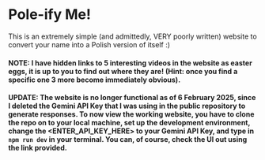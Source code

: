 # Pole-ify Me!

This is an extremely simple (and admittedly, VERY poorly written) website to convert your name into a Polish version of itself :)

#### NOTE: I have hidden links to 5 interesting videos in the website as easter eggs, it is up to you to find out where they are! (Hint: once you find a specific one 3 more become immediately obvious).

#### UPDATE: The website is no longer functional as of 6 February 2025, since I deleted the Gemini API Key that I was using in the public repository to generate responses. To now view the working website, you have to clone the repo on to your local machine, set up the development environment, change the <ENTER_API_KEY_HERE> to your Gemini API Key, and type in `npm run dev` in your terminal. You can, of course, check the UI out using the link provided.